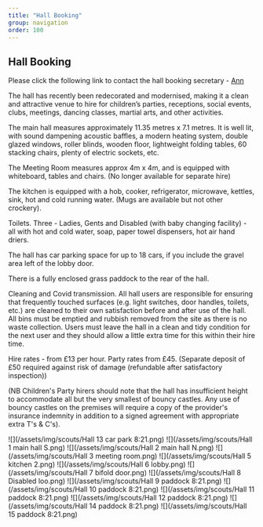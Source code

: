 ```yaml
---
title: "Hall Booking"
group: navigation
order: 100
---
```


## Hall Booking

Please click the following link to contact the hall booking secretary - [Ann](mailto:ann@thegillams.co.uk?subject=Hall%20booking)

The hall has recently been redecorated and modernised, making it a clean and attractive venue to hire for children’s parties, receptions, social events, clubs, meetings, dancing classes, martial arts, and other activities.

The main hall measures approximately 11.35 metres x 7.1 metres. It is well lit, with sound dampening acoustic baffles, a modern heating system, double glazed windows, roller blinds, wooden floor, lightweight folding tables, 60 stacking chairs, plenty of electric sockets, etc.

The Meeting Room measures approx 4m x 4m, and is equipped with whiteboard, tables and chairs. (No longer available for separate hire)

The kitchen is equipped with a hob, cooker, refrigerator, microwave, kettles, sink, hot and cold running water. (Mugs are available but not other crockery).

Toilets. Three - Ladies, Gents and Disabled (with baby changing facility) - all with hot and cold water, soap, paper towel dispensers, hot air hand driers.

The hall has car parking space for up to 18 cars, if you include the gravel area left of the lobby door.

There is a fully enclosed grass paddock to the rear of the hall.

Cleaning and Covid transmission. All hall users are responsible for ensuring that frequently touched surfaces (e.g. light switches, door handles, toilets, etc.) are cleaned to their own satisfaction before and after use of the hall. All bins must be emptied and rubbish removed from the site as there is no waste collection. Users must leave the hall in a clean and tidy condition for the next user and they should allow a little extra time for this within their hire time.

Hire rates - from £13 per hour. Party rates from £45. (Separate deposit of £50 required against risk of damage (refundable after satisfactory inspection))

(NB Children's Party hirers should note that the hall has insufficient height to accommodate all but the very smallest of bouncy castles. Any use of bouncy castles on the premises will require a copy of the provider's insurance indemnity in addition to a signed agreement with appropriate extra T's & C's).

![](/assets/img/scouts/Hall 13 car park 8:21.png)
![](/assets/img/scouts/Hall 1 main hall S.png)
![](/assets/img/scouts/Hall 2 main hall N.png)
![](/assets/img/scouts/Hall 3 meeting room.png)
![](/assets/img/scouts/Hall 5 kitchen 2.png)
![](/assets/img/scouts/Hall 6 lobby.png)
![](/assets/img/scouts/Hall 7 bifold door.png)
![](/assets/img/scouts/Hall 8 Disabled loo.png)
![](/assets/img/scouts/Hall 9 paddock 8:21.png)
![](/assets/img/scouts/Hall 10 paddock 8:21.png)
![](/assets/img/scouts/Hall 11 paddock 8:21.png)
![](/assets/img/scouts/Hall 12 paddock 8:21.png)
![](/assets/img/scouts/Hall 14 paddock 8:21.png)
![](/assets/img/scouts/Hall 15 paddock 8:21.png)

